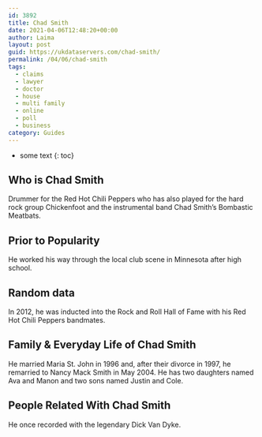 ```yaml
---
id: 3892
title: Chad Smith
date: 2021-04-06T12:48:20+00:00
author: Laima
layout: post
guid: https://ukdataservers.com/chad-smith/
permalink: /04/06/chad-smith
tags:
  - claims
  - lawyer
  - doctor
  - house
  - multi family
  - online
  - poll
  - business
category: Guides
---
```


* some text
{: toc}


## Who is Chad Smith
                  
                  
                  
Drummer for the Red Hot Chili Peppers who has also played for the hard rock group Chickenfoot and the instrumental band Chad Smith&#8217;s Bombastic Meatbats. 
                  
              
            
              
            
                
                
                
## Prior to Popularity
                  
                  
                  
He worked his way through the local club scene in Minnesota after high school. 
                  
              
            
              
            
                
                
                
## Random data
                  
                  
                  
In 2012, he was inducted into the Rock and Roll Hall of Fame with his Red Hot Chili Peppers bandmates.
                  
              
            
              
            
                
                
                
## Family & Everyday Life of Chad Smith
                  
                  
                  
He married Maria St. John in 1996 and, after their divorce in 1997, he remarried to Nancy Mack Smith in May 2004. He has two daughters named Ava and Manon and two sons named Justin and Cole.
                  
              
            
              
            
                
                
                
## People Related With Chad Smith
                  
                  
                  
He once recorded with the legendary Dick Van Dyke.
                  
              
            
              
            
                
              
            
              
              
            
            
              
            
          
          
          